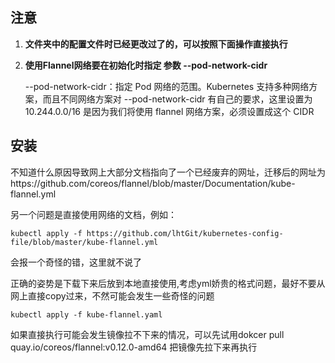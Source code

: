 ## 注意

1. **文件夹中的配置文件时已经更改过了的，可以按照下面操作直接执行**

2. **使用Flannel网络要在初始化时指定 参数 --pod-network-cidr**

   --pod-network-cidr：指定 Pod 网络的范围。Kubernetes 支持多种网络方案，而且不同网络方案对 --pod-network-cidr 有自己的要求，这里设置为 10.244.0.0/16 是因为我们将使用 flannel 网络方案，必须设置成这个 CIDR

   

## 安装

不知道什么原因导致网上大部分文档指向了一个已经废弃的网址，迁移后的网址为https://github.com/coreos/flannel/blob/master/Documentation/kube-flannel.yml

另一个问题是直接使用网络的文档，例如：

```
kubectl apply -f https://github.com/lhtGit/kubernetes-config-file/blob/master/kube-flannel.yml
```

会报一个奇怪的错，这里就不说了

正确的姿势是下载下来后放到本地直接使用,考虑yml娇贵的格式问题，最好不要从网上直接copy过来，不然可能会发生一些奇怪的问题

```
kubectl apply -f kube-flannel.yaml
```

如果直接执行可能会发生镜像拉不下来的情况，可以先试用dokcer pull quay.io/coreos/flannel:v0.12.0-amd64 把镜像先拉下来再执行


